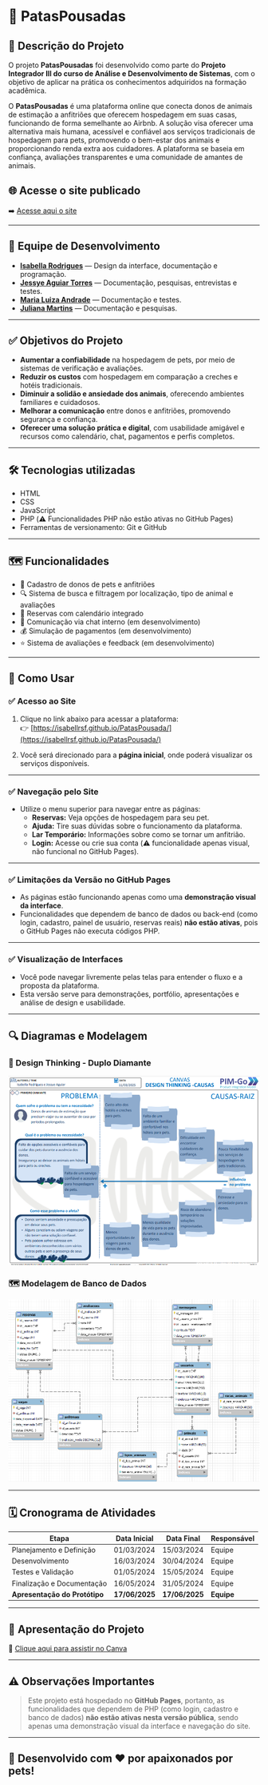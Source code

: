 # 🐾 PatasPousadas

## 📌 Descrição do Projeto

O projeto **PatasPousadas** foi desenvolvido como parte do **Projeto Integrador III do curso de Análise e Desenvolvimento de Sistemas**, com o objetivo de aplicar na prática os conhecimentos adquiridos na formação acadêmica.

O **PatasPousadas** é uma plataforma online que conecta donos de animais de estimação a anfitriões que oferecem hospedagem em suas casas, funcionando de forma semelhante ao Airbnb. A solução visa oferecer uma alternativa mais humana, acessível e confiável aos serviços tradicionais de hospedagem para pets, promovendo o bem-estar dos animais e proporcionando renda extra aos cuidadores. A plataforma se baseia em confiança, avaliações transparentes e uma comunidade de amantes de animais.

## 🌐 Acesse o site publicado

➡️ [Acesse aqui o site](https://isabellrsf.github.io/PatasPousada/)  

---

## 👥 Equipe de Desenvolvimento

- [**Isabella Rodrigues**](https://www.linkedin.com/in/isabella-rodrigues-7486642a7/) — Design da interface, documentação e programação.  
- [**Jessye Aguiar Torres**](https://www.linkedin.com/in/jessye-aguiar-torres-75628330b/) — Documentação, pesquisas, entrevistas e testes.  
- [**Maria Luiza Andrade**](https://www.linkedin.com/in/maria-luiza-concei%C3%A7%C3%A3o-da-silva-andrade-b95b21324) — Documentação e testes.  
- [**Juliana Martins**](https://www.linkedin.com/in/julianamaferr) — Documentação e pesquisas.

---

## ✅ Objetivos do Projeto

- **Aumentar a confiabilidade** na hospedagem de pets, por meio de sistemas de verificação e avaliações.
- **Reduzir os custos** com hospedagem em comparação a creches e hotéis tradicionais.
- **Diminuir a solidão e ansiedade dos animais**, oferecendo ambientes familiares e cuidadosos.
- **Melhorar a comunicação** entre donos e anfitriões, promovendo segurança e confiança.
- **Oferecer uma solução prática e digital**, com usabilidade amigável e recursos como calendário, chat, pagamentos e perfis completos.

---

## 🛠 Tecnologias utilizadas

- HTML  
- CSS  
- JavaScript  
- PHP (⚠️ Funcionalidades PHP não estão ativas no GitHub Pages)  
- Ferramentas de versionamento: Git e GitHub  

---

## 🗺 Funcionalidades

- 🐶 Cadastro de donos de pets e anfitriões  
- 🔍 Sistema de busca e filtragem por localização, tipo de animal e avaliações  
- 📅 Reservas com calendário integrado  
- 💬 Comunicação via chat interno (em desenvolvimento)  
- 💰 Simulação de pagamentos (em desenvolvimento)  
- ⭐ Sistema de avaliações e feedback (em desenvolvimento)  

---

## 🚀 Como Usar

### ✅ Acesso ao Site
1. Clique no link abaixo para acessar a plataforma:  
👉 [https://isabellrsf.github.io/PatasPousada/](https://isabellrsf.github.io/PatasPousada/)

2. Você será direcionado para a **página inicial**, onde poderá visualizar os serviços disponíveis.

---

### ✅ Navegação pelo Site
- Utilize o menu superior para navegar entre as páginas:
  - **Reservas:** Veja opções de hospedagem para seu pet.
  - **Ajuda:** Tire suas dúvidas sobre o funcionamento da plataforma.
  - **Lar Temporário:** Informações sobre como se tornar um anfitrião.
  - **Login:** Acesse ou crie sua conta (⚠️ funcionalidade apenas visual, não funcional no GitHub Pages).

---

### ✅ Limitações da Versão no GitHub Pages
- As páginas estão funcionando apenas como uma **demonstração visual da interface**.
- Funcionalidades que dependem de banco de dados ou back-end (como login, cadastro, painel de usuário, reservas reais) **não estão ativas**, pois o GitHub Pages não executa códigos PHP.

---

### ✅ Visualização de Interfaces
- Você pode navegar livremente pelas telas para entender o fluxo e a proposta da plataforma.
- Esta versão serve para demonstrações, portfólio, apresentações e análise de design e usabilidade.

---


## 🔍 Diagramas e Modelagem

### 🧠 Design Thinking - Duplo Diamante
![Design Thinking](https://github.com/isabellrsf/PatasPousada/blob/main/assets/DesignThinking.png)

### 🗺️ Modelagem de Banco de Dados
![Banco de Dados](https://github.com/isabellrsf/PatasPousada/blob/main/assets/Bancodedados.png)

---

## 🗓️ Cronograma de Atividades

| Etapa                          | Data Inicial | Data Final   | Responsável |
|---------------------------------|--------------|--------------|-------------|
| Planejamento e Definição        | 01/03/2024   | 15/03/2024   | Equipe      |
| Desenvolvimento                 | 16/03/2024   | 30/04/2024   | Equipe      |
| Testes e Validação              | 01/05/2024   | 15/05/2024   | Equipe      |
| Finalização e Documentação      | 16/05/2024   | 31/05/2024   | Equipe      |
| **Apresentação do Protótipo**   | **17/06/2025** | **17/06/2025** | **Equipe** |

---

## 🎥 Apresentação do Projeto

🔗 [Clique aqui para assistir no Canva](https://www.canva.com/design/DAGSK2yjaeo/mgvhpMt38Mw3bmdVStndIQ/edit?utm_content=DAGSK2yjaeo&utm_campaign=designshare&utm_medium=link2&utm_source=sharebutton)

---

## ⚠️ Observações Importantes

> Este projeto está hospedado no **GitHub Pages**, portanto, as funcionalidades que dependem de PHP (como login, cadastro e banco de dados) **não estão ativas nesta versão pública**, sendo apenas uma demonstração visual da interface e navegação do site.

---

## 🐾 Desenvolvido com ❤️ por apaixonados por pets!
